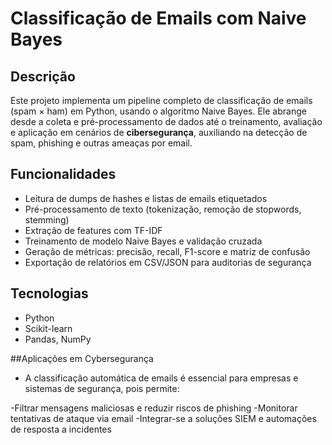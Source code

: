 # Classificação de Emails com Naive Bayes

## Descrição
Este projeto implementa um pipeline completo de classificação de emails (spam × ham) em Python, usando o algoritmo Naive Bayes. Ele abrange desde a coleta e pré-processamento de dados até o treinamento, avaliação e aplicação em cenários de **cibersegurança**, auxiliando na detecção de spam, phishing e outras ameaças por email.

## Funcionalidades
- Leitura de dumps de hashes e listas de emails etiquetados  
- Pré-processamento de texto (tokenização, remoção de stopwords, stemming)  
- Extração de features com TF-IDF  
- Treinamento de modelo Naive Bayes e validação cruzada  
- Geração de métricas: precisão, recall, F1-score e matriz de confusão  
- Exportação de relatórios em CSV/JSON para auditorias de segurança  

## Tecnologias
- Python  
- Scikit-learn  
- Pandas, NumPy  

##Aplicações em Cybersegurança
- A classificação automática de emails é essencial para empresas e sistemas de segurança, pois permite:

-Filtrar mensagens maliciosas e reduzir riscos de phishing
-Monitorar tentativas de ataque via email
-Integrar-se a soluções SIEM e automações de resposta a incidentes
